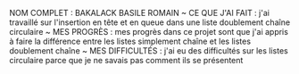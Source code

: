 NOM COMPLET : BAKALACK BASILE ROMAIN 
~ CE QUE J'AI FAIT :
j'ai travaillé sur l'insertion en tête et en queue dans une liste doublement chaîne circulaire
~ MES PROGRÈS :
mes progrès dans ce projet sont que j'ai appris à faire la différence entre les listes simplement chaîne et les listes doublement chaîne 
~ MES DIFFICULTÉS :
j'ai eu des difficultés sur les listes circulaire parce que je ne savais pas comment ils se présentent 
